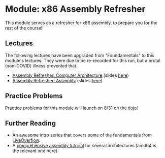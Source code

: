 # Module: x86 Assembly Refresher

This module serves as a refresher for x86 assembly, to prepare you for the rest of the course!

## Lectures

The following lectures have been upgraded from "Foundamentals" to this module's lectures.
They were due to be re-recorded for this run, but a brutal (non-COVID) illness prevented that.

- [Assembly Refresher: Computer Architecture](https://www.youtube.com/watch?v=9jc0eSnrzF4) (slides [here](https://docs.google.com/presentation/d/1sVyPL92gbzg_it9aIeC-CjXtF2tpvAmZTKjWc-SlU0c/edit?usp=sharing))
- [Assembly Refresher: Assembly](https://www.youtube.com/watch?v=ImdnOGNZflU) (slides [here](https://docs.google.com/presentation/d/1pN0nuhQIhn92QBitMznFNSRABDkMtbUW4MEJBYFwtwM/edit?usp=sharing))

## Practice Problems

Practice problems for this module will launch on 8/31 on [the dojo](dojo.pwn.college)!

## Further Reading

- An awesome intro series that covers some of the fundamentals from [LiveOverflow](https://www.youtube.com/watch?v=iyAyN3GFM7A&list=PLhixgUqwRTjxglIswKp9mpkfPNfHkzyeN&index=1).
- A [comprehensive assembly tutorial](https://github.com/mytechnotalent/Reverse-Engineering-Tutorial) for several architectures (amd64 is the relevant one here).
